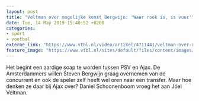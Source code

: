 ```yaml
---
layout: post
title: "Veltman over mogelijke komst Bergwijn: 'Waar rook is, is vuur'"
date: Tue, 14 May 2019 15:40:52 +0200
categories: 
- sport 
- voetbal 
externe_link: "https://www.vtbl.nl/video/artikel/4711441/veltman-over-mogelijke-komst-bergwijn-waar-rook-vuur"
feature_image: "https://www.vtbl.nl/sites/default/files/content/images/2019/05/14/Veltman%20over%20Steven.jpg"
---
```


Het begint een aardige soap te worden tussen PSV en Ajax. De Amsterdammers willen Steven Bergwijn graag overnemen van de concurrent en ook de speler zelf heeft wel oren naar een transfer. Maar hoe denken ze daar bij Ajax over? Daniel Schoonenboom vroeg het aan Jöel Veltman.
